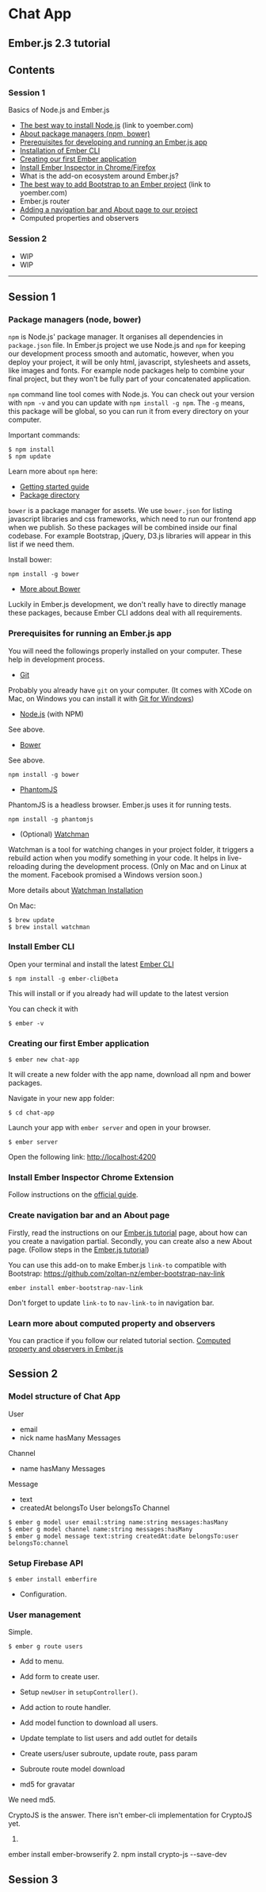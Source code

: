 Chat App 
===
Ember.js 2.3 tutorial
--

## Contents

### Session 1
Basics of Node.js and Ember.js

* [The best way to install Node.js](http://yoember.com/nodejs/the-best-way-to-install-node-js/) (link to yoember.com)
* [About package managers (npm, bower)](#user-content-package-managers)
* [Prerequisites for developing and running an Ember.js app](#user-content-prerequisites)
* [Installation of Ember CLI](#user-content-install-ember-cli)
* [Creating our first Ember application](#user-content-new-app)
* [Install Ember Inspector in Chrome/Firefox](#user-content-inspector)
* What is the add-on ecosystem around Ember.js? 
* [The best way to add Bootstrap to an Ember project](http://yoember.com/#ember-bootstrap-sass) (link to yoember.com)
* Ember.js router
* [Adding a navigation bar and About page to our project](#user-content-navigation-bar)
* Computed properties and observers

### Session 2

* WIP
* WIP


---



## Session 1

### <a name='package-managers'></a>Package managers (node, bower)

`npm` is Node.js' package manager. It organises all dependencies in `package.json` file. In Ember.js project we use Node.js and `npm` for keeping our development process smooth and automatic, however, when you deploy your project, it will be only html, javascript, stylesheets and assets, like images and fonts. For example node packages help to combine your final project, but they won't be fully part of your concatenated application.

`npm` command line tool comes with Node.js. You can check out your version with `npm -v` and you can update with `npm install -g npm`. The `-g` means, this package will be global, so you can run it from every directory on your computer.

Important commands:

```
$ npm install
$ npm update
```
Learn more about `npm` here:

* [Getting started guide](https://docs.npmjs.com/getting-started/what-is-npm)
* [Package directory](www.npmjs.com)

`bower` is a package manager for assets. We use `bower.json` for listing javascript libraries and css frameworks, which need to run our frontend app when we publish. So these packages will be combined inside our final codebase. For example Bootstrap, jQuery, D3.js libraries will appear in this list if we need them.

Install bower:

```
npm install -g bower
```

* [More about Bower](http://bower.io/)

Luckily in Ember.js development, we don't really have to directly manage these packages, because Ember CLI addons deal with all requirements.

### <a name='prerequisites'></a>Prerequisites for running an Ember.js app

You will need the followings properly installed on your computer. These help in development process.

* [Git](http://git-scm.com/)

Probably you already have `git` on your computer. (It comes with XCode on Mac, on Windows you can install it with [Git for Windows](https://git-for-windows.github.io/)) 

* [Node.js](http://nodejs.org/) (with NPM)

See above.

* [Bower](http://bower.io/)

See above.

```
npm install -g bower
```

* [PhantomJS](http://phantomjs.org/)

PhantomJS is a headless browser. Ember.js uses it for running tests.

```
npm install -g phantomjs
```

* (Optional) [Watchman](https://facebook.github.io/watchman/)

Watchman is a tool for watching changes in your project folder, it triggers a rebuild action when you modify something in your code. It helps in live-reloading during the development process. (Only on Mac and on Linux at the moment. Facebook promised a Windows version soon.)

More details about [Watchman Installation](https://facebook.github.io/watchman/docs/install.html#build-install)

On Mac:
```
$ brew update
$ brew install watchman
```

### <a name="install-ember-cli"></a>Install Ember CLI

Open your terminal and install the latest [Ember CLI](http://www.ember-cli.com/)

```
$ npm install -g ember-cli@beta
```

This will install or if you already had will update to the latest version

You can check it with
```
$ ember -v
```

### <a name="new-app"></a>Creating our first Ember application

```
$ ember new chat-app
```

It will create a new folder with the app name, download all npm and bower packages.

Navigate in your new app folder:
```
$ cd chat-app
```

Launch your app with `ember server` and open in your browser.

```
$ ember server
```

Open the following link: [http://localhost:4200](http://localhost:4200)

### <a name="inspector"></a>Install Ember Inspector Chrome Extension

Follow instructions on the [official guide](https://guides.emberjs.com/v2.3.0/ember-inspector/installation/).

### <a name="navigation-bar"></a>Create navigation bar and an About page

Firstly, read the instructions on our [Ember.js tutorial](http://yoember.com/#navigation-bar) page, about how can you create a navigation partial. Secondly, you can create also a new About page. (Follow steps in the [Ember.js tutorial](http://yoember.com/#about-page))
 
You can use this add-on to make Ember.js `link-to` compatible with Bootstrap: https://github.com/zoltan-nz/ember-bootstrap-nav-link 

```
ember install ember-bootstrap-nav-link
```
Don't forget to update `link-to` to `nav-link-to` in navigation bar. 

### <a name="computed-property"></a>Learn more about computed property and observers

You can practice if you follow our related tutorial section. [Computed property and observers in Ember.js](http://yoember.com/#lesson-2)

## Session 2

### Model structure of Chat App

User
- email
- nick name
hasMany Messages

Channel
- name
hasMany Messages

Message
- text
- createdAt
belongsTo User
belongsTo Channel

```
$ ember g model user email:string name:string messages:hasMany
$ ember g model channel name:string messages:hasMany
$ ember g model message text:string createdAt:date belongsTo:user belongsTo:channel
```

### Setup Firebase API

```
$ ember install emberfire
```

* Configuration.

### User management

Simple.

```
$ ember g route users
```

* Add to menu.

* Add form to create user.

* Setup `newUser` in `setupController()`.

* Add action to route handler.

* Add model function to download all users.

* Update template to list users and add outlet for details

* Create users/user subroute, update route, pass param

* Subroute route model download

* md5 for gravatar

We need md5.

CryptoJS is the answer.
There isn't ember-cli implementation for CryptoJS yet.

1.
ember install ember-browserify 
2.
npm install crypto-js --save-dev


## Session 3
